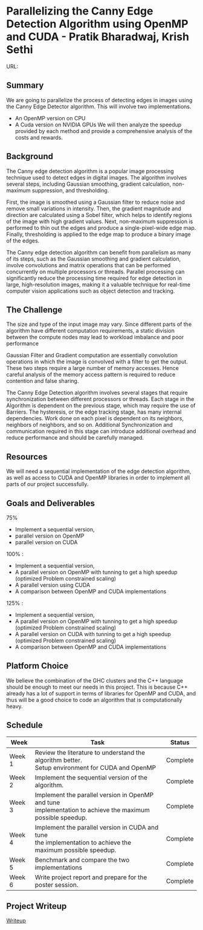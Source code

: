 
# Parallelizing the Canny Edge Detection Algorithm using OpenMP and CUDA - Pratik Bharadwaj, Krish Sethi

URL: 

## Summary
We are going to parallelize the process of detecting edges in images using the Canny Edge Detector algorithm. 
This will involve two implementations. 
- An OpenMP version on CPU
- A Cuda version on NVIDIA GPUs 
We will then analyze the speedup provided by each method and provide a comprehensive analysis of the costs and rewards.

## Background

The Canny edge detection algorithm is a popular image processing technique used to detect edges in digital images. The algorithm involves several steps, including Gaussian smoothing, gradient calculation, non-maximum suppression, and thresholding.

First, the image is smoothed using a Gaussian filter to reduce noise and remove small variations in intensity. Then, the gradient magnitude and direction are calculated using a Sobel filter, which helps to identify regions of the image with high gradient values. Next, non-maximum suppression is performed to thin out the edges and produce a single-pixel-wide edge map. Finally, thresholding is applied to the edge map to produce a binary image of the edges.

The Canny edge detection algorithm can benefit from parallelism as many of its steps, such as the Gaussian smoothing and gradient calculation, involve convolutions and matrix operations that can be performed concurrently on multiple processors or threads. Parallel processing can significantly reduce the processing time required for edge detection in large, high-resolution images, making it a valuable technique for real-time computer vision applications such as object detection and tracking.

## The Challenge
The size and type of the input image may vary. Since different parts of the algorithm have different computation requirements, a static division between the compute nodes may lead to workload imbalance and poor performance 

Gaussian Filter and Gradient computation are essentially convolution operations in which the image is convolved with a filter to get the output.  These two steps require a large number of memory accesses. Hence careful analysis of the memory access pattern is required to reduce contention and false sharing. 

The Canny Edge Detection algorithm involves several stages that require synchronization between different processors or threads. Each stage in the Algorithm is dependent on the previous stage, which may require the use of Barriers. The hysteresis, or the edge tracking stage, has many internal dependencies. 	Work done on each pixel is dependent on its neighbors, neighbors of neighbors, and so on.  Additional Synchronization and communication required in this stage can introduce additional overhead and reduce performance and should be carefully managed.

## Resources

We will need a sequential implementation of the edge detection algorithm, as well as access to CUDA and OpenMP libraries in order to implement all parts of our project successfully. 

## Goals and Deliverables
75%
- Implement a sequential version, 
- parallel version on OpenMP 
- parallel version on  CUDA 


100% :  
- Implement a sequential version,
- A parallel version on OpenMP with tunning to get a high speedup (optimized Problem constrained scaling)
- A parallel version using CUDA 
- A comparison between OpenMP and CUDA implementations

125% :  
- Implement a sequential version,
- A parallel version on OpenMP with tunning to get a high speedup (optimized Problem constrained scaling)
- A parallel version on CUDA with tunning to get a high speedup (optimized Problem constrained scaling)
- A comparison between OpenMP and CUDA implementations

## Platform Choice
We believe the combination of the GHC clusters and the C++ language should be enough to meet our needs in this project. This is because C++ already has a lot of support in terms of libraries for OpenMP and CUDA, and thus will be a good choice to code an algorithm that is computationally heavy. 

## Schedule
| Week  | Task | Status |
| ------------- | ------------- | ------------ |
| Week 1  | Review the literature to understand the algorithm better.<br>Setup environment for CUDA and OpenMP  | Complete |
| Week 2  | Implement the sequential version of the algorithm. | Complete |
| Week 3  | Implement the parallel version in OpenMP and tune<br>implementation to achieve the maximum possible speedup. | Complete |
| Week 4  | Implement the parallel version in CUDA and tune<br>the implementation to achieve the maximum possible speedup.  | Complete |
| Week 5  | Benchmark and compare the two implementations  | Complete |
| Week 6  | Write project report and prepare for the poster session.  | Complete |


## Project Writeup

[Writeup](https://linktodocumentation)






